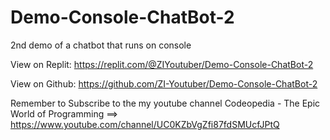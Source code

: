 # Demo-Console-ChatBot-2
2nd demo of a chatbot that runs on console

View on Replit: https://replit.com/@ZIYoutuber/Demo-Console-ChatBot-2

View on Github: https://github.com/ZI-Youtuber/Demo-Console-ChatBot-2

Remember to Subscribe to the my youtube channel Codeopedia - The Epic World of Programming ==> https://www.youtube.com/channel/UC0KZbVgZfi87fdSMUcfJPtQ
